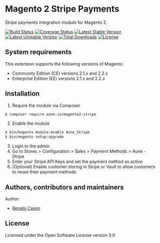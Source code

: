 # Magento 2 Stripe Payments
Stripe payments integration module for Magento 2.

[![Build Status](https://travis-ci.org/aune-io/magento2-stripe.svg?branch=master)](https://travis-ci.org/aune-io/magento2-stripe)
[![Coverage Status](https://coveralls.io/repos/github/aune-io/magento2-stripe/badge.svg?branch=master)](https://coveralls.io/github/aune-io/magento2-stripe?branch=master)
[![Latest Stable Version](https://poser.pugx.org/aune-io/magento2-stripe/v/stable)](https://packagist.org/packages/aune-io/magento2-stripe)
[![Latest Unstable Version](https://poser.pugx.org/aune-io/magento2-stripe/v/unstable)](https://packagist.org/packages/aune-io/magento2-stripe)
[![Total Downloads](https://poser.pugx.org/aune-io/magento2-stripe/downloads)](https://packagist.org/packages/aune-io/magento2-stripe)
[![License](https://poser.pugx.org/aune-io/magento2-stripe/license)](https://packagist.org/packages/aune-io/magento2-stripe)

## System requirements
This extension supports the following versions of Magento:

*	Community Edition (CE) versions 2.1.x and 2.2.x
*	Enterprise Edition (EE) versions 2.1.x and 2.2.x

## Installation
1. Require the module via Composer
```bash
$ composer require aune-io/magento2-stripe
```

2. Enable the module
```bash
$ bin/magento module:enable Aune_Stripe
$ bin/magento setup:upgrade
```

3. Login to the admin
4. Go to Stores > Configuration > Sales > Payment Methods > Aune - Stripe
5. Enter your Stripe API Keys and set the payment method as active
6. (Optional) Enable customer storing in Stripe or Vault to allow customers to reuse their payment methods

## Authors, contributors and maintainers

Author:
- [Renato Cason](https://github.com/renatocason)

## License
Licensed under the Open Software License version 3.0
